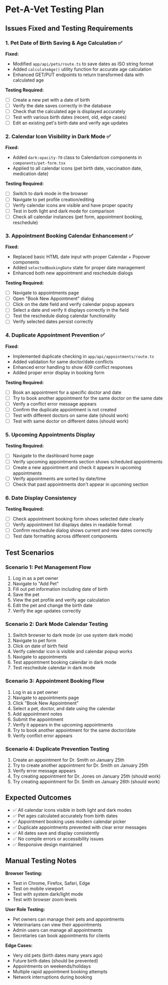 # Pet-A-Vet Testing Plan

## Issues Fixed and Testing Requirements

### 1. Pet Date of Birth Saving & Age Calculation ✅

**Fixed:**

- Modified `app/api/pets/route.ts` to save dates as ISO string format
- Added `calculateAge()` utility function for accurate age calculation
- Enhanced GET/PUT endpoints to return transformed data with calculated age

**Testing Required:**

- [ ] Create a new pet with a date of birth
- [ ] Verify the date saves correctly in the database
- [ ] Check that the calculated age is displayed accurately
- [ ] Test with various birth dates (recent, old, edge cases)
- [ ] Edit an existing pet's birth date and verify age updates

### 2. Calendar Icon Visibility in Dark Mode ✅

**Fixed:**

- Added `dark:opacity-70` class to CalendarIcon components in `components/pet-form.tsx`
- Applied to all calendar icons (pet birth date, vaccination date, medication date)

**Testing Required:**

- [ ] Switch to dark mode in the browser
- [ ] Navigate to pet profile creation/editing
- [ ] Verify calendar icons are visible and have proper opacity
- [ ] Test in both light and dark mode for comparison
- [ ] Check all calendar instances (pet form, appointment booking, reschedule)

### 3. Appointment Booking Calendar Enhancement ✅

**Fixed:**

- Replaced basic HTML date input with proper Calendar + Popover components
- Added `selectedBookingDate` state for proper date management
- Enhanced both new appointment and reschedule dialogs

**Testing Required:**

- [ ] Navigate to appointments page
- [ ] Open "Book New Appointment" dialog
- [ ] Click on the date field and verify calendar popup appears
- [ ] Select a date and verify it displays correctly in the field
- [ ] Test the reschedule dialog calendar functionality
- [ ] Verify selected dates persist correctly

### 4. Duplicate Appointment Prevention ✅

**Fixed:**

- Implemented duplicate checking in `app/api/appointments/route.ts`
- Added validation for same doctor/date conflicts
- Enhanced error handling to show 409 conflict responses
- Added proper error display in booking form

**Testing Required:**

- [ ] Book an appointment for a specific doctor and date
- [ ] Try to book another appointment for the same doctor on the same date
- [ ] Verify a conflict error message appears
- [ ] Confirm the duplicate appointment is not created
- [ ] Test with different doctors on same date (should work)
- [ ] Test with same doctor on different dates (should work)

### 5. Upcoming Appointments Display

**Testing Required:**

- [ ] Navigate to the dashboard home page
- [ ] Verify upcoming appointments section shows scheduled appointments
- [ ] Create a new appointment and check it appears in upcoming appointments
- [ ] Verify appointments are sorted by date/time
- [ ] Check that past appointments don't appear in upcoming section

### 6. Date Display Consistency

**Testing Required:**

- [ ] Check appointment booking form shows selected date clearly
- [ ] Verify appointment list displays dates in readable format
- [ ] Confirm reschedule dialog shows current and new dates correctly
- [ ] Test date formatting across different components

## Test Scenarios

### Scenario 1: Pet Management Flow

1. Log in as a pet owner
2. Navigate to "Add Pet"
3. Fill out pet information including date of birth
4. Save the pet
5. View the pet profile and verify age calculation
6. Edit the pet and change the birth date
7. Verify the age updates correctly

### Scenario 2: Dark Mode Calendar Testing

1. Switch browser to dark mode (or use system dark mode)
2. Navigate to pet form
3. Click on date of birth field
4. Verify calendar icon is visible and calendar popup works
5. Navigate to appointments
6. Test appointment booking calendar in dark mode
7. Test reschedule calendar in dark mode

### Scenario 3: Appointment Booking Flow

1. Log in as a pet owner
2. Navigate to appointments page
3. Click "Book New Appointment"
4. Select a pet, doctor, and date using the calendar
5. Add appointment notes
6. Submit the appointment
7. Verify it appears in the upcoming appointments
8. Try to book another appointment for the same doctor/date
9. Verify conflict error appears

### Scenario 4: Duplicate Prevention Testing

1. Create an appointment for Dr. Smith on January 25th
2. Try to create another appointment for Dr. Smith on January 25th
3. Verify error message appears
4. Try creating appointment for Dr. Jones on January 25th (should work)
5. Try creating appointment for Dr. Smith on January 26th (should work)

## Expected Outcomes

- ✅ All calendar icons visible in both light and dark modes
- ✅ Pet ages calculated accurately from birth dates
- ✅ Appointment booking uses modern calendar picker
- ✅ Duplicate appointments prevented with clear error messages
- ✅ All dates save and display consistently
- ✅ No compile errors or accessibility issues
- ✅ Responsive design maintained

## Manual Testing Notes

**Browser Testing:**

- Test in Chrome, Firefox, Safari, Edge
- Test on mobile viewport
- Test with system dark/light mode
- Test with browser zoom levels

**User Role Testing:**

- Pet owners can manage their pets and appointments
- Veterinarians can view their appointments
- Admin users can manage all appointments
- Secretaries can book appointments for clients

**Edge Cases:**

- Very old pets (birth dates many years ago)
- Future birth dates (should be prevented)
- Appointments on weekends/holidays
- Multiple rapid appointment booking attempts
- Network interruptions during booking
